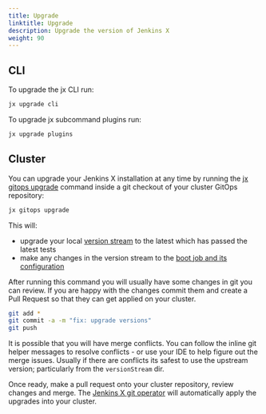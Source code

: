 ```yaml
---
title: Upgrade
linktitle: Upgrade
description: Upgrade the version of Jenkins X
weight: 90
---
```


## CLI

To upgrade the jx CLI run:
```bash
jx upgrade cli
```

To upgrade jx subcommand plugins run:
```bash
jx upgrade plugins
```


## Cluster 

You can upgrade your Jenkins X installation at any time by running the [jx gitops upgrade](https://github.com/jenkins-x/jx-gitops/blob/master/docs/cmd/jx-gitops_update.md) command inside a git checkout of your cluster GitOps repository:

```bash
jx gitops upgrade
```              

This will: 

* upgrade your local [version stream](/about/concepts/version-stream/) to the latest which has passed the latest tests
* make any changes in the version stream to the [boot job and its configuration](/docs/v3/about/how-it-works/#boot-job)

After running this command you will usually have some changes in git you can review. If you are happy with the changes commit them and create a Pull Request so that they can get applied on your cluster.

```bash
git add *
git commit -a -m "fix: upgrade versions"
git push
```               

It is possible that you will have merge conflicts.  You can follow the inline git helper messages to resolve conflicts - or use your IDE to help figure out the merge issues. Usually if there are conflicts its safest to use the upstream version; particularly from the `versionStream` dir.

Once ready, make a pull request onto your cluster repository, review changes and merge.  The [Jenkins X git operator](https://github.com/jenkins-x/jx-git-operator) will automatically apply the upgrades into your cluster.


